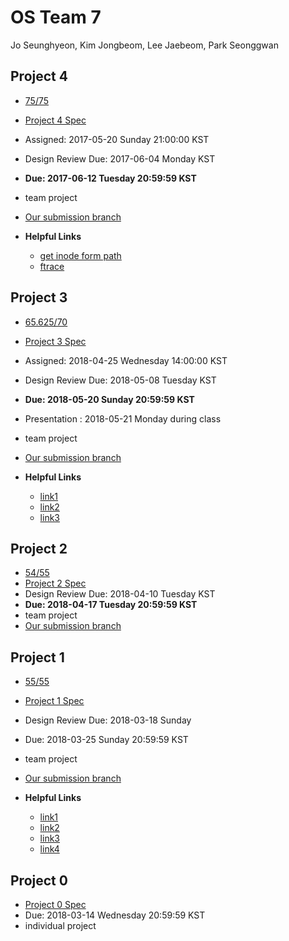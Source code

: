 # OS Team 7

Jo Seunghyeon, Kim Jongbeom, Lee Jaebeom, Park Seonggwan

## Project 4
* [75/75](https://github.com/kajebiii/os-team7/issues/4)
* [Project 4 Spec](https://github.com/kajebiii/os-team7/blob/master/Project4.md)  
* Assigned: 2017-05-20 Sunday 21:00:00 KST
* Design Review Due: 2017-06-04 Monday KST
* **Due: 2017-06-12 Tuesday 20:59:59 KST**
* team project
* [Our submission branch](https://github.com/kajebiii/os-team7/tree/proj4)

* **Helpful Links**
  * [get inode form path](https://stackoverflow.com/questions/27869570/retrieving-inode-struct-given-the-path-to-a-file)
  * [ftrace](https://linuxkernelmsg.wordpress.com/2017/01/11/%EB%B2%88%EC%97%AD-lwn-debugging-the-kernel-using-ftrace%E2%80%8A-%E2%80%8Apart-1/)

## Project 3
* [65.625/70](https://github.com/kajebiii/os-team7/issues/3)
* [Project 3 Spec](https://github.com/kajebiii/os-team7/blob/master/Project3.md)  
* Assigned: 2018-04-25 Wednesday 14:00:00 KST
* Design Review Due: 2018-05-08 Tuesday KST
* **Due: 2018-05-20 Sunday 20:59:59 KST**
 * Presentation : 2018-05-21 Monday during class
* team project
* [Our submission branch](https://github.com/kajebiii/os-team7/tree/proj3)

* **Helpful Links**
  * [link1](https://elixir.bootlin.com/linux/v3.10/source)
  * [link2](http://jake.dothome.co.kr/scheduler/)
  * [link3](http://jake.dothome.co.kr/load-balance-1/)


## Project 2
* [54/55](https://github.com/kajebiii/os-team7/issues/2)
* [Project 2 Spec](https://github.com/kajebiii/os-team7/blob/master/Project2.md)  
* Design Review Due: 2018-04-10 Tuesday KST
* **Due: 2018-04-17 Tuesday 20:59:59 KST**
* team project
* [Our submission branch](https://github.com/kajebiii/os-team7/tree/proj2)

## Project 1
* [55/55](https://github.com/kajebiii/os-team7/issues/1)
* [Project 1 Spec](https://github.com/kajebiii/os-team7/blob/master/Project1.md)  
* Design Review Due: 2018-03-18 Sunday
* Due: 2018-03-25 Sunday 20:59:59 KST
* team project
* [Our submission branch](https://github.com/kajebiii/os-team7/tree/proj1)

* **Helpful Links**
  * [link1](https://m.blog.naver.com/PostView.nhn?blogId=lee_seha&logNo=220339665756&proxyReferer=https%3A%2F%2Fwww.google.co.kr%2F)
  * [link2](https://bbingju.wordpress.com/2013/08/25/linux-kernel-list-h/)
  * [link3](http://linuxholic.tistory.com/entry/%EB%A6%AC%EB%88%85%EC%8A%A4-Taskstruct-%EA%B5%AC%EC%A1%B0)
  * [link4](http://webnautes.tistory.com/554)

## Project 0
* [Project 0 Spec](https://github.com/kajebiii/os-team7/blob/master/Project0.md)
* Due: 2018-03-14 Wednesday 20:59:59 KST
* individual project
